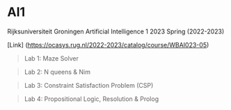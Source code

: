 # AI1
Rijksuniversiteit Groningen Artificial Intelligence 1 2023 Spring (2022-2023)

[Link] (https://ocasys.rug.nl/2022-2023/catalog/course/WBAI023-05)
> Lab 1: Maze Solver

> Lab 2: N queens & Nim

> Lab 3: Constraint Satisfaction Problem (CSP)

> Lab 4: Propositional Logic, Resolution & Prolog
